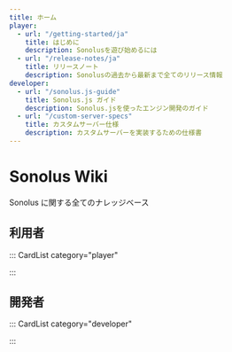 ```yaml
---
title: ホーム
player:
  - url: "/getting-started/ja"
    title: はじめに
    description: Sonolusを遊び始めるには
  - url: "/release-notes/ja"
    title: リリースノート
    description: Sonolusの過去から最新まで全てのリリース情報
developer:
  - url: "/sonolus.js-guide"
    title: Sonolus.js ガイド
    description: Sonolus.jsを使ったエンジン開発のガイド
  - url: "/custom-server-specs"
    title: カスタムサーバー仕様
    description: カスタムサーバーを実装するための仕様書
---
```


# Sonolus Wiki

Sonolus に関する全てのナレッジベース

## 利用者

::: CardList category="player"

:::

## 開発者

::: CardList category="developer"

:::

